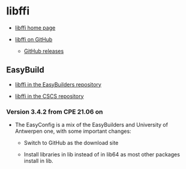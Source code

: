 # libffi

  * [libffi home page](https://sourceware.org/libffi/)

  * [libffi on GitHub](https://github.com/libffi/libffi)

      * [GitHub releases](https://github.com/libffi/libffi/releases)


## EasyBuild

  * [libffi in the EasyBuilders repository](https://github.com/easybuilders/easybuild-easyconfigs/tree/main/easybuild/easyconfigs/l/libffi)

  * [libffi in the CSCS repository](https://github.com/eth-cscs/production/tree/master/easybuild/easyconfigs/l/libffi)


### Version 3.4.2 from CPE 21.06 on

  * The EasyConfig is a mix of the EasyBuilders and University of Antwerpen one, with
    some important changes:

      * Switch to GitHub as the download site

      * Install libraries in lib instead of in lib64 as most other packages install in lib.
